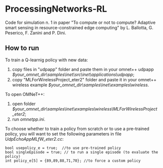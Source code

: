 # ProcessingNetworks-RL
Code for simulation n. 1 in paper "To compute or not to compute? Adaptive smart sensing in resource-constrained edge computing" by L. Ballotta, G. Peserico, F. Zanini and P. Dini.

## How to run
To train a Q-learnig policy with new data:
1. copy files in "udpapp" folder and paste them in your omnet++ udpapp _$your_omnet_dir\samples\inet\src\inet\applications\udpapp_;
2. copy "MLForWirelessProject_eter2" folder and paste it in your omnet++ wireless example _$your_omnet_dir\samples\inet\examples\wireless_.

To open OMNeT++:
1. open folder _$your_omnet_dir\samples\inet\examples\wireless\MLForWirelessProject_eter2_;
2. run _omnetpp.ini_.

To choose whether to train a policy from scratch or to use a pre-trained policy,
you will want to set the following parameters in file _UdpEchoAppMLfW_eter2.cc_:

```
bool usepolicy_e = true;  //to use pre-trained policy
bool singleEpisode = true; // to run a single episode (to evaluate the policy)
int policy_e[5] = {89,89,88,71,70}; //to force a custom policy
```
